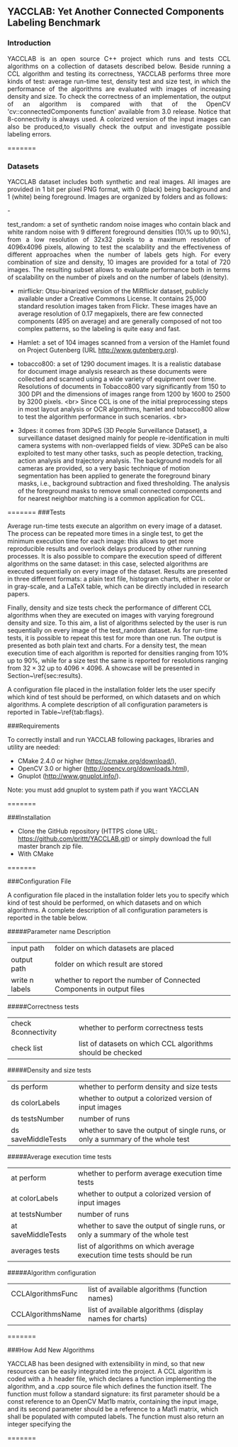 ## YACCLAB: Yet Another Connected Components Labeling Benchmark

### Introduction
<p align="justify"> 
YACCLAB is an open source C++ project which runs and tests CCL algorithms on a collection of datasets described below. Beside running a CCL algorithm and testing its correctness, YACCLAB performs three more kinds of test: average run-time test, density test and size test, in which the performance of the algorithms are evaluated with images of increasing density and size.
<br\>
To check the correctness of an implementation, the output of an algorithm is compared with that of the OpenCV 'cv::connectedComponents function' available from 3.0 release. Notice that 8-connectivity is always used. A colorized version of the input images can also be produced,to visually check the output and investigate possible labeling errors.
</p>

=======

### Datasets
<p align="justify"> 
YACCLAB dataset includes both synthetic and real images. All images are provided in 1 bit per pixel PNG format, with 0 (black) being background and 1 (white) being foreground. Images are organized by folders and as follows: 
</p>
- <p align="justify"> test_random: a set of synthetic random noise images who contain black and white random noise with 9 different foreground densities (10\% up to 90\%), from a low resolution of 32x32 pixels to a maximum resolution of 4096x4096 pixels, allowing to test the scalability and the effectiveness of different approaches when the number of labels gets high. For every combination of size and density, 10 images are provided for a total of 720 images. The resulting subset allows to evaluate performance both in terms of scalability on the number of pixels and on the number of labels (density).</p>

- mirflickr: Otsu-binarized version of the MIRflickr dataset, publicly available under a Creative Commons License. It contains 25,000 standard resolution images taken from Flickr. These images have an average resolution of 0.17 megapixels, there are few connected components (495 on average) and are generally composed of not too complex patterns, so the labeling is quite easy and fast.

- Hamlet: a set of 104 images scanned from a version of the Hamlet found on Project Gutenberg (URL http://www.gutenberg.org).

- tobacco800: a set of 1290 document images. It is a realistic database for document image analysis research as these documents were collected and scanned using a wide variety of equipment over time. Resolutions of documents in Tobacco800 vary significantly from 150 to 300 DPI and the dimensions of images range from 1200 by 1600 to 2500 by 3200 pixels.
<br\>
 Since CCL is one of the initial preprocessing steps in most layout analysis or OCR algorithms, hamlet and tobacco800 allow to test the algorithm performance in such scenarios. 
<br\>
- 3dpes: it comes from 3DPeS (3D People Surveillance Dataset), a surveillance dataset designed mainly for people re-identification in multi camera systems with non-overlapped fields of view. 3DPeS can be also exploited to test many other tasks, such as people detection, tracking, action analysis and trajectory analysis. The background models for all cameras are provided, so a very basic technique of motion segmentation has been applied to generate the foreground binary masks, i.e.,  background subtraction and fixed thresholding. The analysis of the foreground masks to remove small connected components and for nearest neighbor matching is a common application for CCL. 
</p>
=======
###Tests

Average run-time tests execute an algorithm on every image of a dataset. The process can be repeated more times in a single test, to get the minimum execution time for each image: this allows to get more reproducible results and overlook delays produced by other running processes. It is also possible to compare the execution
speed of different algorithms on the same dataset: in this case, selected algorithms are executed sequentially on every image of the dataset. Results are presented in
three different formats: a plain text file, histogram charts, either in color or in gray-scale, and a LaTeX table, which can be directly included in research papers.

Finally, density and size tests check the performance of different CCL algorithms when they are executed on images with varying foreground density and size.
To this aim, a list of algorithms selected by the user is run sequentially on every image of the test\_random dataset. As for run-time tests, it is possible to repeat this test for more than one run. The output is presented as both plain text and charts. For a density test, the mean execution time of each algorithm is reported for densities ranging from 10\% up to 90\%, while for a size test the same is reported for resolutions ranging from $32\times 32$ up to $4096 \times 4096$. A showcase will be presented in Section~\ref{sec:results}.

A configuration file placed in the installation folder lets the user specify which kind of test should be performed, on which datasets and on which algorithms. 
A complete description of all configuration parameters is reported in Table~\ref{tab:flags}.


###Requirements

To correctly install and run YACCLAB following packages, libraries and utility are needed: <br />

- CMake 2.4.0 or higher (https://cmake.org/download/),
- OpenCV 3.0 or higher (http://opencv.org/downloads.html),
- Gnuplot (http://www.gnuplot.info/). 

Note: you must add gnuplot to system path if you want YACCLAN  

=======

###Installation

- Clone the GitHub repository (HTTPS clone URL: https://github.com/prittt/YACCLAB.git) or simply download the full master branch zip file.
- With CMake 

=======

###Configuration File

A configuration file placed in the installation folder lets you to specify which kind of test should be performed, on which datasets and on which
algorithms. A complete description of all configuration parameters is reported in the table below.

#####Parameter name Description
<table>
<tr><td>input path</td><td>folder on which datasets are placed</td></tr>
<tr><td>output path</td><td>folder on which result are stored</td></tr>
<tr><td>write n labels</td><td>whether to report the number of Connected Components in output files</td></tr>
</table>

#####Correctness tests
<table>
<tr><td>check 8connectivity</td><td>whether to perform correctness tests</td></tr>
<tr><td>check list</td><td>list of datasets on which CCL algorithms should be checked</td></tr>
</table>

#####Density and size tests
<table>
<tr><td>ds perform</td><td>whether to perform density and size tests</td></tr>
<tr><td>ds colorLabels</td><td>whether to output a colorized version of input images</td></tr>
<tr><td>ds testsNumber</td><td>number of runs</td></tr>
<tr><td>ds saveMiddleTests</td><td>whether to save the output of single runs, or only a summary of the whole test</td></tr>
</table>

#####Average execution time tests
<table>
<tr><td>at perform</td><td>whether to perform average execution time tests</td></tr>
<tr><td>at colorLabels</td><td>whether to output a colorized version of input images</td></tr>
<tr><td>at testsNumber</td><td>number of runs</td></tr>
<tr><td>at saveMiddleTests</td><td>whether to save the output of single runs, or only a summary of the whole test</td></tr>
<tr><td>averages tests</td><td>list of algorithms on which average execution time tests should be run</td></tr>
</table>

#####Algorithm configuration
<table>
<tr><td>CCLAlgorithmsFunc</td><td>list of available algorithms (function names)</td></tr>
<tr><td>CCLAlgorithmsName</td><td>list of available algorithms (display names for charts)</td></tr>
</table>

=======

###How Add New Algorithms

YACCLAB has been designed with extensibility in mind, so that new resources can be easily integrated into the project. A CCL algorithm is coded with
a .h header file, which declares a function implementing the algorithm, and a .cpp source file which defines the function itself. The function must
follow a standard signature: its first parameter should be a const reference to an OpenCV Mat1b matrix, containing the input image, and its second 
parameter should be a reference to a Mat1i matrix, which shall be populated with computed labels. The function must also return an integer specifying
the

=======
